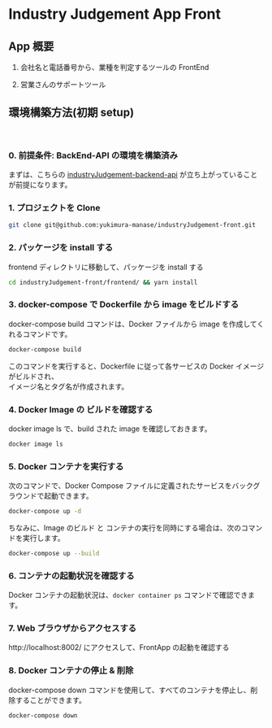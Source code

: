 # Industry Judgement App Front

## App 概要

1. 会社名と電話番号から、業種を判定するツールの FrontEnd

2. 営業さんのサポートツール

## 環境構築方法(初期 setup)

<br>

### 0. 前提条件: BackEnd-API の環境を構築済み

まずは、こちらの
[industryJudgement-backend-api](https://github.com/yukimura-manase/industryJudgement-backend-api)
が立ち上がっていることが前提になります。
<br>

### 1. プロジェクトを Clone

```bash
git clone git@github.com:yukimura-manase/industryJudgement-front.git
```

### 2. パッケージを install する

frontend ディレクトリに移動して、パッケージを install する

```bash
cd industryJudgement-front/frontend/ && yarn install
```

### 3. docker-compose で Dockerfile から image をビルドする

docker-compose build コマンドは、Docker ファイルから image を作成してくれるコマンドです。

```bash
docker-compose build
```

このコマンドを実行すると、Dockerfile に従って各サービスの Docker イメージがビルドされ、
<br/>
イメージ名とタグ名が作成されます。

### 4. Docker Image の ビルドを確認する

docker image ls で、build された image を確認しておきます。

```bash
docker image ls
```

### 5. Docker コンテナを実行する

次のコマンドで、Docker Compose ファイルに定義されたサービスをバックグラウンドで起動できます。

```bash
docker-compose up -d
```

ちなみに、Image のビルド と コンテナの実行を同時にする場合は、次のコマンドを実行します。

```bash
docker-compose up --build
```

### 6. コンテナの起動状況を確認する

Docker コンテナの起動状況は、`docker container ps` コマンドで確認できます。

### 7. Web ブラウザからアクセスする

http://localhost:8002/ にアクセスして、FrontApp の起動を確認する

### 8. Docker コンテナの停止 & 削除

docker-compose down コマンドを使用して、すべてのコンテナを停止し、削除することができます。

```bash
docker-compose down
```

